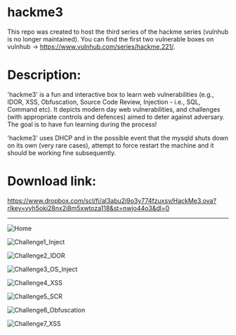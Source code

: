 # hackme3
This repo was created to host the third series of the hackme series (vulnhub is no longer maintained). You can find the first two vulnerable boxes on vulnhub -> https://www.vulnhub.com/series/hackme,221/. 

# Description:
'hackme3' is a fun and interactive box to learn web vulnerabilities (e.g., IDOR, XSS, Obfuscation, Source Code Review, Injection - i.e., SQL, Command etc). It depicts modern day web vulnerabilities, and challenges (with appropriate controls and defences) aimed to deter against adversary. The goal is to have fun learning during the process!  

'hackme3' uses DHCP and in the possible event that the mysqld shuts down on its own (very rare cases), attempt to force restart the machine and it should be working fine subsequently.

# Download link: 
https://www.dropbox.com/scl/fi/al3abu2j9o3y774fzuxsv/HackMe3.ova?rlkey=vyh5oki28nx2i8m5xwtoza118&st=nwjo44o3&dl=0

***

![Home](https://github.com/x4bx54/hackme3/assets/70950482/c4c3ff7c-f088-4261-83b8-e8002bd77981)

![Challenge1_Inject](https://github.com/x4bx54/hackme3/assets/70950482/0042fb24-9fbb-4017-bba8-e28ce34e72fe)

![Challenge2_IDOR](https://github.com/x4bx54/hackme3/assets/70950482/a4360c55-3ffd-41dc-9c99-2a2df8d796e5)

![Challenge3_OS_Inject](https://github.com/x4bx54/hackme3/assets/70950482/8d355ead-70c6-4bba-a8a4-614c7926716c)

![Challenge4_XSS](https://github.com/x4bx54/hackme3/assets/70950482/ade94c57-b0c3-4152-b0f9-ad1a4ace4c4e)

![Challenge5_SCR](https://github.com/x4bx54/hackme3/assets/70950482/2452dcc9-9d1c-411e-9b75-52ba8a2633e0)

![Challenge6_Obfuscation](https://github.com/x4bx54/hackme3/assets/70950482/e05d04df-2d72-42fc-9316-d49e41b030db)

![Challenge7_XSS](https://github.com/x4bx54/hackme3/assets/70950482/8b7be016-f104-46d8-934d-99a284d7534d)





